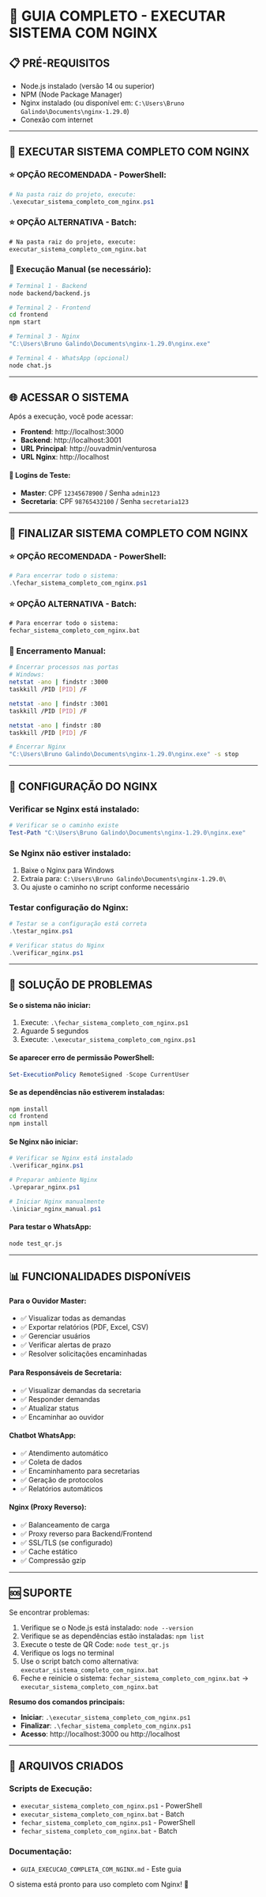 # 🚀 GUIA COMPLETO - EXECUTAR SISTEMA COM NGINX

## 📋 **PRÉ-REQUISITOS**
- Node.js instalado (versão 14 ou superior)
- NPM (Node Package Manager)
- Nginx instalado (ou disponível em: `C:\Users\Bruno Galindo\Documents\nginx-1.29.0`)
- Conexão com internet

---

## 🚀 **EXECUTAR SISTEMA COMPLETO COM NGINX**

### **⭐ OPÇÃO RECOMENDADA - PowerShell:**
```powershell
# Na pasta raiz do projeto, execute:
.\executar_sistema_completo_com_nginx.ps1
```

### **⭐ OPÇÃO ALTERNATIVA - Batch:**
```cmd
# Na pasta raiz do projeto, execute:
executar_sistema_completo_com_nginx.bat
```

### **📱 Execução Manual (se necessário):**
```bash
# Terminal 1 - Backend
node backend/backend.js

# Terminal 2 - Frontend  
cd frontend
npm start

# Terminal 3 - Nginx
"C:\Users\Bruno Galindo\Documents\nginx-1.29.0\nginx.exe"

# Terminal 4 - WhatsApp (opcional)
node chat.js
```

---

## 🌐 **ACESSAR O SISTEMA**

Após a execução, você pode acessar:

- **Frontend**: http://localhost:3000
- **Backend**: http://localhost:3001
- **URL Principal**: http://ouvadmin/venturosa
- **URL Nginx**: http://localhost

#### **🔑 Logins de Teste:**
- **Master**: CPF `12345678900` / Senha `admin123`
- **Secretaria**: CPF `98765432100` / Senha `secretaria123`

---

## 🛑 **FINALIZAR SISTEMA COMPLETO COM NGINX**

### **⭐ OPÇÃO RECOMENDADA - PowerShell:**
```powershell
# Para encerrar todo o sistema:
.\fechar_sistema_completo_com_nginx.ps1
```

### **⭐ OPÇÃO ALTERNATIVA - Batch:**
```cmd
# Para encerrar todo o sistema:
fechar_sistema_completo_com_nginx.bat
```

### **📱 Encerramento Manual:**
```bash
# Encerrar processos nas portas
# Windows:
netstat -ano | findstr :3000
taskkill /PID [PID] /F

netstat -ano | findstr :3001  
taskkill /PID [PID] /F

netstat -ano | findstr :80
taskkill /PID [PID] /F

# Encerrar Nginx
"C:\Users\Bruno Galindo\Documents\nginx-1.29.0\nginx.exe" -s stop
```

---

## 🔧 **CONFIGURAÇÃO DO NGINX**

### **Verificar se Nginx está instalado:**
```powershell
# Verificar se o caminho existe
Test-Path "C:\Users\Bruno Galindo\Documents\nginx-1.29.0\nginx.exe"
```

### **Se Nginx não estiver instalado:**
1. Baixe o Nginx para Windows
2. Extraia para: `C:\Users\Bruno Galindo\Documents\nginx-1.29.0\`
3. Ou ajuste o caminho no script conforme necessário

### **Testar configuração do Nginx:**
```powershell
# Testar se a configuração está correta
.\testar_nginx.ps1

# Verificar status do Nginx
.\verificar_nginx.ps1
```

---

## 🔧 **SOLUÇÃO DE PROBLEMAS**

#### **Se o sistema não iniciar:**
1. Execute: `.\fechar_sistema_completo_com_nginx.ps1`
2. Aguarde 5 segundos
3. Execute: `.\executar_sistema_completo_com_nginx.ps1`

#### **Se aparecer erro de permissão PowerShell:**
```powershell
Set-ExecutionPolicy RemoteSigned -Scope CurrentUser
```

#### **Se as dependências não estiverem instaladas:**
```bash
npm install
cd frontend
npm install
```

#### **Se Nginx não iniciar:**
```powershell
# Verificar se Nginx está instalado
.\verificar_nginx.ps1

# Preparar ambiente Nginx
.\preparar_nginx.ps1

# Iniciar Nginx manualmente
.\iniciar_nginx_manual.ps1
```

#### **Para testar o WhatsApp:**
```bash
node test_qr.js
```

---

## 📊 **FUNCIONALIDADES DISPONÍVEIS**

#### **Para o Ouvidor Master:**
- ✅ Visualizar todas as demandas
- ✅ Exportar relatórios (PDF, Excel, CSV)
- ✅ Gerenciar usuários
- ✅ Verificar alertas de prazo
- ✅ Resolver solicitações encaminhadas

#### **Para Responsáveis de Secretaria:**
- ✅ Visualizar demandas da secretaria
- ✅ Responder demandas
- ✅ Atualizar status
- ✅ Encaminhar ao ouvidor

#### **Chatbot WhatsApp:**
- ✅ Atendimento automático
- ✅ Coleta de dados
- ✅ Encaminhamento para secretarias
- ✅ Geração de protocolos
- ✅ Relatórios automáticos

#### **Nginx (Proxy Reverso):**
- ✅ Balanceamento de carga
- ✅ Proxy reverso para Backend/Frontend
- ✅ SSL/TLS (se configurado)
- ✅ Cache estático
- ✅ Compressão gzip

---

## 🆘 **SUPORTE**

Se encontrar problemas:
1. Verifique se o Node.js está instalado: `node --version`
2. Verifique se as dependências estão instaladas: `npm list`
3. Execute o teste de QR Code: `node test_qr.js`
4. Verifique os logs no terminal
5. Use o script batch como alternativa: `executar_sistema_completo_com_nginx.bat`
6. Feche e reinicie o sistema: `fechar_sistema_completo_com_nginx.bat` → `executar_sistema_completo_com_nginx.bat`

**Resumo dos comandos principais:**
- **Iniciar**: `.\executar_sistema_completo_com_nginx.ps1`
- **Finalizar**: `.\fechar_sistema_completo_com_nginx.ps1`
- **Acesso**: http://localhost:3000 ou http://localhost

---

## 📝 **ARQUIVOS CRIADOS**

### **Scripts de Execução:**
- `executar_sistema_completo_com_nginx.ps1` - PowerShell
- `executar_sistema_completo_com_nginx.bat` - Batch
- `fechar_sistema_completo_com_nginx.ps1` - PowerShell
- `fechar_sistema_completo_com_nginx.bat` - Batch

### **Documentação:**
- `GUIA_EXECUCAO_COMPLETA_COM_NGINX.md` - Este guia

O sistema está pronto para uso completo com Nginx! 🎉 